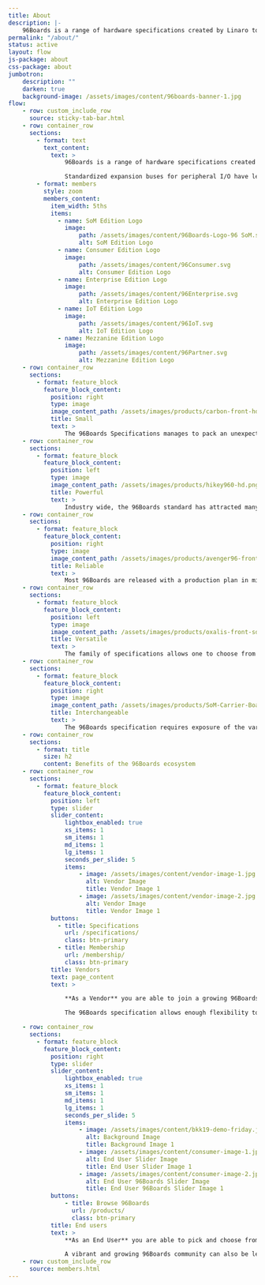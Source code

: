 ```yaml
---
title: About
description: |-
    96Boards is a range of hardware specifications created by Linaro to make the latest ARM-based processors available to developers at a reasonable cost.
permalink: "/about/"
status: active
layout: flow
js-package: about
css-package: about
jumbotron:
    description: ""
    darken: true
    background-image: /assets/images/content/96boards-banner-1.jpg
flow:
    - row: custom_include_row
      source: sticky-tab-bar.html
    - row: container_row
      sections:
        - format: text
          text_content:
            text: >
                96Boards is a range of hardware specifications created by Linaro to make the latest ARM-based processors available to developers at a reasonable cost. The specifications are open and define a standard board layout for SoC-agnostic (processor independent) development platforms that can be used by software application, hardware device, kernel and other system software developers. Boards produced to the 96Boards specifications are suitable for rapid prototyping, hobbyist projects or incorporation into new systems for a wide range of applications including desktop and laptop computing, the digital home, digital signage, point of sale (POS), high-end audio, robotics and drones, artificial intelligence, virtual reality, IoT and industrial control.

                Standardized expansion buses for peripheral I/O have led to a wide range of compatible add-on mezzanine boards that will work across a variety of 96Boards products. Users have access to a wide range of boards with different features at various price points. In addition, some SoC vendors have announced long term availability of the SoC to encourage their use in products with long life cycles.
        - format: members
          style: zoom
          members_content:
            item_width: 5ths
            items:
              - name: SoM Edition Logo
                image:
                    path: /assets/images/content/96Boards-Logo-96 SoM.svg
                    alt: SoM Edition Logo
              - name: Consumer Edition Logo
                image:
                    path: /assets/images/content/96Consumer.svg
                    alt: Consumer Edition Logo
              - name: Enterprise Edition Logo
                image:
                    path: /assets/images/content/96Enterprise.svg
                    alt: Enterprise Edition Logo
              - name: IoT Edition Logo
                image:
                    path: /assets/images/content/96IoT.svg
                    alt: IoT Edition Logo
              - name: Mezzanine Edition Logo
                image:
                    path: /assets/images/content/96Partner.svg
                    alt: Mezzanine Edition Logo
    - row: container_row
      sections:
        - format: feature_block
          feature_block_content:
            position: right
            type: image
            image_content_path: /assets/images/products/carbon-front-hd.jpg
            title: Small
            text: >
                The 96Boards Specifications manages to pack an unexpected amount of components and features onto a small form-factor. This small size offers developers and makers a wide range of prototyping options when bringing a project or product to life.
    - row: container_row
      sections:
        - format: feature_block
          feature_block_content:
            position: left
            type: image
            image_content_path: /assets/images/products/hikey960-hd.png
            title: Powerful
            text: >
                Industry wide, the 96Boards standard has attracted many leading chip makers and board manufacturers. Most SoCs which are made available for development on 96Boards are also found in currently shipping mainstream products. You will always find new and exciting features on every 96Boards.
    - row: container_row
      sections:
        - format: feature_block
          feature_block_content:
            position: right
            type: image
            image_content_path: /assets/images/products/avenger96-front-sd.png
            title: Reliable
            text: >
                Most 96Boards are released with a production plan in mind. The chips used on 96Boards are an ideal option for product development. Most chip makers who choose 96Boards will guarantee the availability of their chips over the long term. This allows for interruption-free development of a project and/or product. The availability of your 96Boards SoC (and/or SoM equivalent) will allow you to, much more easily, bring your product to market. End users can develop and test prototypes on a 96Boards device, then purchase the SoC in large quantities to use in a final product.
    - row: container_row
      sections:
        - format: feature_block
          feature_block_content:
            position: left
            type: image
            image_content_path: /assets/images/products/oxalis-front-sd.jpg
            title: Versatile
            text: >
                The family of specifications allows one to choose from a wide range of functionality in a variety of form-factors, catering to different market segments and price points. The availability of compatible add-ons through the mezzanine ecosystem allows product designers to enhance the functionality of the board to cater to their specific application.
    - row: container_row
      sections:
        - format: feature_block
          feature_block_content:
            position: right
            type: image
            image_content_path: /assets/images/products/SoM-Carrier-Board-with-Module-min.jpg
            title: Interchangeable
            text: >
                The 96Boards specification requires exposure of the various I/O interfaces on the SoCs through standard expansion connectors (High and Low speed). This allows any product designed on one board to be fairly portable to other boards in the same family.
    - row: container_row
      sections:
        - format: title
          size: h2
          content: Benefits of the 96Boards ecosystem
    - row: container_row
      sections:
        - format: feature_block
          feature_block_content:
            position: left
            type: slider
            slider_content:
                lightbox_enabled: true
                xs_items: 1
                sm_items: 1
                md_items: 1
                lg_items: 1
                seconds_per_slide: 5
                items:
                    - image: /assets/images/content/vendor-image-1.jpg
                      alt: Vendor Image
                      title: Vendor Image 1
                    - image: /assets/images/content/vendor-image-2.jpg
                      alt: Vendor Image
                      title: Vendor Image 1
            buttons:
              - title: Specifications
                url: /specifications/
                class: btn-primary
              - title: Membership
                url: /membership/
                class: btn-primary
            title: Vendors
            text: page_content
            text: >

                **As a Vendor** you are able to join a growing 96Boards ecosystem while minimizing your engineering efforts to design a new board. This market comes with an established community of end users who are interested in low-cost prototyping platforms for their next product idea or just to tinker with.

                The 96Boards specification allows enough flexibility to expose differentiating features of a SoC outside of the mandatory feature set. The board can be an enabler for new design wins and custom board design consultancy eventually leading to volume orders for the SoC.

    - row: container_row
      sections:
        - format: feature_block
          feature_block_content:
            position: right
            type: slider
            slider_content:
                lightbox_enabled: true
                xs_items: 1
                sm_items: 1
                md_items: 1
                lg_items: 1
                seconds_per_slide: 5
                items:
                    - image: /assets/images/content/bkk19-demo-friday.jpg
                      alt: Background Image
                      title: Background Image 1
                    - image: /assets/images/content/consumer-image-1.jpg
                      alt: End User Slider Image
                      title: End User Slider Image 1
                    - image: /assets/images/content/consumer-image-2.jpg
                      alt: End User 96Boards Slider Image
                      title: End User 96Boards Slider Image 1
            buttons:
                - title: Browse 96Boards
                  url: /products/
                  class: btn-primary
            title: End users
            text: >
                **As an End User** you are able to pick and choose from a variety of boards featuring different SoCs in a range of form factors and a common set of core features. The family of 96Boards specifications allows you to pick the form-factor that best suits your usecase and price point. To protect your investment while developing products on 96Boards, it is important to know, many of our SoC vendors intend to make their parts available for the long-term.

                A vibrant and growing 96Boards community can also be leveraged when getting up to speed on current software and core functionality for all our boards.
    - row: custom_include_row
      source: members.html
---
```

